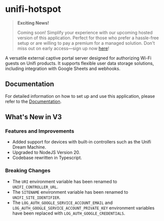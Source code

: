 # unifi-hotspot

> **Exciting News!**
>
> Coming soon! Simplify your experience with our upcoming hosted version of this application. Perfect for those who prefer a hassle-free setup or are willing to pay a premium for a managed solution. Don't miss out on early access—sign up now [here](https://register-interest.guestgate.cloud)!

A versatile external captive portal server designed for authorizing Wi-Fi guests on Unifi products. It supports flexible user data storage solutions, including integration with Google Sheets and webhooks.

## Documentation

For detailed information on how to set up and use this application, please refer to the [Documentation](https://docs.unifi-hotspot.jamiewood.io).

## What's New in V3

### Features and Improvements

- Added support for devices with built-in controllers such as the Unifi Dream Machine.
- Upgraded to NodeJS Version 20.
- Codebase rewritten in Typescript.

### Breaking Changes

- The `URI` environment variable has been renamed to `UNIFI_CONTROLLER_URL`.
- The `SITENAME` environment variable has been renamed to `UNIFI_SITE_IDENTIFIER`.
- The `LOG_AUTH_GOOGLE_SERVICE_ACCOUNT_EMAIL` and `LOG_AUTH_GOOGLE_SERVICE_ACCOUNT_PRIVATE_KEY` environment variables have been replaced with `LOG_AUTH_GOOGLE_CREDENTIALS`.

